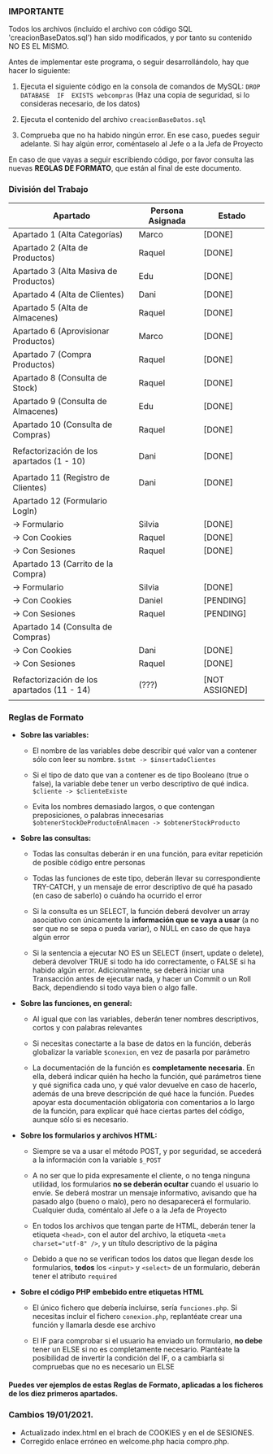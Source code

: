 ### IMPORTANTE
Todos los archivos (incluído el archivo con código SQL 'creacionBaseDatos.sql') han sido modificados, y por tanto su contenido NO ES EL MISMO.

Antes de implementar este programa, o seguir desarrollándolo, hay que hacer lo siguiente:

1. Ejecuta el siguiente código en la consola de comandos de MySQL:
	``DROP  DATABASE  IF  EXISTS webcompras``
	(Haz una copia de seguridad, si lo consideras necesario, de los datos)
	
2. Ejecuta el contenido del archivo ``creacionBaseDatos.sql`` 
3. Comprueba que no ha habido ningún error. En ese caso, puedes seguir adelante. Si hay algún error, coméntaselo al Jefe o a la Jefa de Proyecto

En caso de que vayas a seguir escribiendo código, por favor consulta las nuevas **REGLAS DE FORMATO**, que están al final de este documento.

 
### División del Trabajo

| Apartado                                      | Persona Asignada | Estado         |
|-----------------------------------------------|------------------|----------------|
| Apartado 1  (Alta Categorías)                 | Marco            | [DONE]         |
| Apartado 2  (Alta de Productos)               | Raquel           | [DONE]         |
| Apartado 3  (Alta Masiva de Productos)        | Edu              | [DONE]         |
| Apartado 4  (Alta de Clientes)                | Dani             | [DONE]         |
| Apartado 5  (Alta de Almacenes)               | Raquel           | [DONE]         |
| Apartado 6  (Aprovisionar Productos)          | Marco            | [DONE]         |
| Apartado 7  (Compra Productos)                | Raquel           | [DONE]         |
| Apartado 8  (Consulta de Stock)               | Raquel           | [DONE]         |
| Apartado 9  (Consulta de Almacenes)           | Edu              | [DONE]         |
| Apartado 10 (Consulta de Compras)             | Raquel           | [DONE]         |
|                                               |                  |                |
| Refactorización de los apartados (1 - 10)     | Dani             | [DONE]         |
|                                               |                  |                |
| Apartado 11 (Registro de Clientes)            | Dani             | [DONE]         |
| Apartado 12 (Formulario LogIn)                |     		   |  		    |
|      -> Formulario                            | Silvia           | [DONE]         |
|      -> Con Cookies		                | Raquel           | [DONE]   	    |
|      -> Con Sesiones		                | Raquel           | [DONE]         |
| Apartado 13 (Carrito de la Compra)            |     		   |  		    |
|      -> Formulario                            | Silvia           | [DONE]         |
|      -> Con Cookies		                | Daniel           | [PENDING]      |
|      -> Con Sesiones		                | Raquel           | [PENDING]      |
| Apartado 14 (Consulta de Compras)             |     		   |  		    |
|      -> Con Cookies		                | Dani             | [DONE] 	    |
|      -> Con Sesiones		                | Raquel           | [DONE]         |
|                                               |                  |                |
| Refactorización de los apartados (11 - 14)    | (???)            | [NOT ASSIGNED] |
|                                               |                  |                |



### Reglas de Formato

 - **Sobre las variables:**
	 - El nombre de las variables debe describir qué valor van a contener sólo con leer su nombre.
	  ``$stmt -> $insertadoClientes``
	  
	 - Si el tipo de dato que van a contener es de tipo Booleano (true o false), la variable debe tener un verbo descriptivo de qué indica.
	  ``$cliente -> $clienteExiste``
	  
	 - Evita los nombres demasiado largos, o que contengan preposiciones, o palabras innecesarias 
	``$obtenerStockDeProductoEnAlmacen -> $obtenerStockProducto``



- **Sobre las consultas:**
	- Todas las consultas deberán ir en una función, para evitar repetición de posible código entre personas
	
	- Todas las funciones de este tipo, deberán llevar su correspondiente TRY-CATCH, y un mensaje de error descriptivo de qué ha pasado (en caso de saberlo) o cuándo ha ocurrido el error
	
	- Si la consulta es un SELECT, la función deberá devolver un array asociativo con únicamente la **información que se vaya a usar** (a no ser que no se sepa o pueda variar), o NULL en caso de que haya algún error
	
	- Si la sentencia a ejecutar NO ES un SELECT (insert, update o delete), deberá devolver TRUE si todo ha ido correctamente, o FALSE si ha habido algún error. Adicionalmente, se deberá iniciar una Transacción antes de ejecutar nada, y hacer un Commit o un Roll Back, dependiendo si todo vaya bien o algo falle.
	


- **Sobre las funciones, en general:**
	- Al igual que con las variables, deberán tener nombres descriptivos, cortos y con palabras relevantes
	
	- Si necesitas conectarte a la base de datos en la función, deberás globalizar la variable ``$conexion``, en vez de pasarla por parámetro
	
	- La documentación de la función es **completamente necesaria**. En ella, deberá indicar quién ha hecho la función, qué parámetros tiene y qué significa cada uno, y qué valor devuelve en caso de hacerlo, además de una breve descripción de qué hace la función. Puedes apoyar esta documentación obligatoria con comentarios a lo largo de la función, para explicar qué hace ciertas partes del código, aunque sólo si es necesario.
	


- **Sobre los formularios y archivos HTML:**
	- Siempre se va a usar el método POST, y por seguridad, se accederá a la información con la variable ``$_POST``
	
	- A no ser que lo pida expresamente el cliente, o no tenga ninguna utilidad, los formularios **no se deberán ocultar** cuando el usuario lo envíe. Se deberá mostrar un mensaje informativo, avisando que ha pasado algo (bueno o malo), pero no desaparecerá el formulario. Cualquier duda, coméntalo al Jefe o a la Jefa de Proyecto
	
	- En todos los archivos que tengan parte de HTML, deberán tener la etiqueta ``<head>``, con el autor del archivo, la etiqueta ``<meta charset="utf-8" />``, y un título descriptivo de la página
	
	- Debido a que no se verifican todos los datos que llegan desde los formularios, **todos** los ``<input>`` y ``<select>`` de un formulario, deberán tener el atributo ``required``



- **Sobre el código PHP embebido entre etiquetas HTML**

	- El único fichero que debería incluirse, sería ``funciones.php``. Si necesitas incluir el fichero ``conexion.php``, replantéate crear una función y llamarla desde ese archivo
	
	- El IF para comprobar si el usuario ha enviado un formulario, **no debe** tener un ELSE si no es completamente necesario. Plantéate la posibilidad de invertir la condición del IF, o a cambiarla si compruebas que no es necesario un ELSE


#### Puedes ver ejemplos de estas Reglas de Formato, aplicadas a los ficheros de los diez primeros apartados.


### Cambios 19/01/2021.
- Actualizado index.html en el brach de COOKIES y en el de SESIONES.
- Corregido enlace erróneo en welcome.php hacia compro.php.

